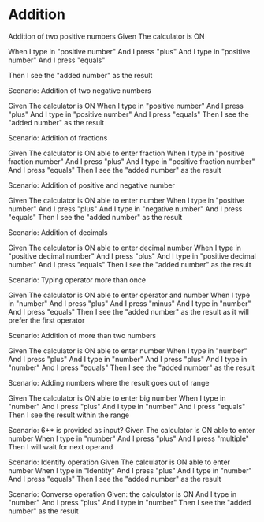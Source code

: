 # Addition

Addition of two positive numbers Given The calculator is ON

When I type in "positive number"
And I press "plus"
And I type in "positive number"
And I press "equals"

Then I see the "added number" as the result

Scenario: Addition of two negative numbers
  
  Given The calculator is ON
  When I type in "positive number"
  And I press "plus"
  And I type in "positive number"
  And I press "equals"
  Then I see the "added number" as the result

Scenario: Addition of fractions

  Given The calculator is ON able to enter fraction
  When I type in "positive fraction number"
  And I press "plus"
  And I type in "positive fraction number"
  And I press "equals"
  Then I see the "added number" as the result

Scenario: Addition of positive and negative number
  
  Given The calculator is ON able to enter number
  When I type in "positive number"
  And I press "plus"
  And I type in "negative number"
  And I press "equals"
  Then I see the "added number" as the result

Scenario: Addition of decimals
  
  Given The calculator is ON able to enter decimal number
  When I type in "positive decimal number"
  And I press "plus"
  And I type in "positive decimal number"
  And I press "equals"
  Then I see the "added number" as the result

Scenario: Typing operator more than once

  Given The calculator is ON able to enter operator and number
  When I type in "number"
  And I press "plus"
  And I press "minus"
  And I type in "number"
  And I press "equals"
  Then I see the "added number" as the result as it will prefer the first operator

Scenario: Addition of more than two numbers

  Given The calculator is ON able to enter number
  When I type in "number"
  And I press "plus"
  And I type in "number"
  And I press "plus"
  And I type in "number"
  And I press "equals"
  Then I see the "added number" as the result

Scenario: Adding numbers where the result goes out of range

  Given The calculator is ON able to enter big number
  When I type in "number"
  And I press "plus"
  And I type in "number"
  And I press "equals"
  Then I see the result within the range

Scenario: 6+* is provided as input?
  Given The calculator is ON able to enter number
  When I type in "number"
  And I press "plus"
  And I press "multiple"
  Then I will wait for next operand

Scenario: Identify operation
  Given The calculator is ON able to enter number
  When I type in "Identity"
  And I press "plus"
  And I type in "number"
  And I press "equals"
  Then I see the "added number" as the result
  
Scenario: Converse operation
  Given: the calculator is ON
  And I type in "number"
  And I press "plus"
  And I type in "number"
  Then I see the "added number" as the result
